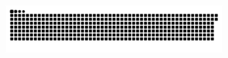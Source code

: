 <picture>
  <source media="(prefers-color-scheme: dark)" srcset="https://raw.githubusercontent.com/MarineHakobyan/MarineHakobyan/752bcdb114ebad115819b37b41544755061c0bc5/github-contribution-grid-snake-dark.svg" />
  <source media="(prefers-color-scheme: light)" srcset="https://raw.githubusercontent.com/MarineHakobyan/MarineHakobyan/752bcdb114ebad115819b37b41544755061c0bc5/github-contribution-grid-snake.svg" />
  <img alt="github-snake" src="https://raw.githubusercontent.com/MarineHakobyan/MarineHakobyan/752bcdb114ebad115819b37b41544755061c0bc5/github-contribution-grid-snake-dark.svg" />
</picture>
